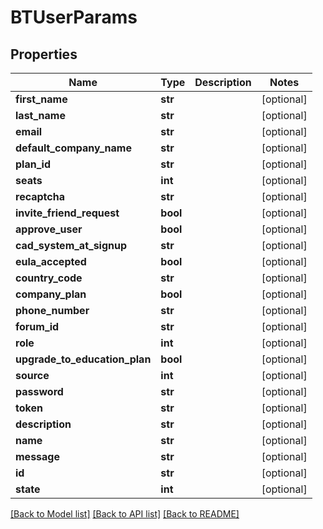 # BTUserParams

## Properties
Name | Type | Description | Notes
------------ | ------------- | ------------- | -------------
**first_name** | **str** |  | [optional] 
**last_name** | **str** |  | [optional] 
**email** | **str** |  | [optional] 
**default_company_name** | **str** |  | [optional] 
**plan_id** | **str** |  | [optional] 
**seats** | **int** |  | [optional] 
**recaptcha** | **str** |  | [optional] 
**invite_friend_request** | **bool** |  | [optional] 
**approve_user** | **bool** |  | [optional] 
**cad_system_at_signup** | **str** |  | [optional] 
**eula_accepted** | **bool** |  | [optional] 
**country_code** | **str** |  | [optional] 
**company_plan** | **bool** |  | [optional] 
**phone_number** | **str** |  | [optional] 
**forum_id** | **str** |  | [optional] 
**role** | **int** |  | [optional] 
**upgrade_to_education_plan** | **bool** |  | [optional] 
**source** | **int** |  | [optional] 
**password** | **str** |  | [optional] 
**token** | **str** |  | [optional] 
**description** | **str** |  | [optional] 
**name** | **str** |  | [optional] 
**message** | **str** |  | [optional] 
**id** | **str** |  | [optional] 
**state** | **int** |  | [optional] 

[[Back to Model list]](../README.md#documentation-for-models) [[Back to API list]](../README.md#documentation-for-api-endpoints) [[Back to README]](../README.md)


